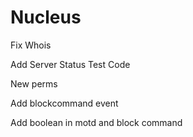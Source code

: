 # Nucleus

Fix Whois

Add Server Status Test Code

New perms

Add blockcommand event 

Add boolean in motd and block command
